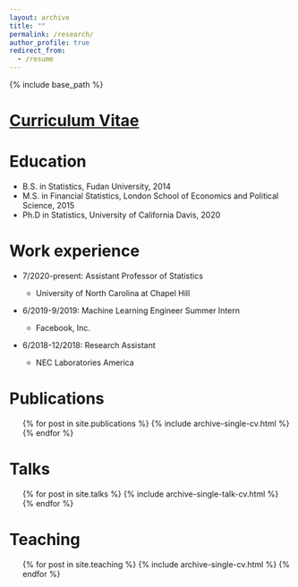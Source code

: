 ```yaml
---
layout: archive
title: ""
permalink: /research/
author_profile: true
redirect_from:
  - /resume
---
```


{% include base_path %}

[Curriculum Vitae](http://liyao880.github.io/yaoli/files/Yao_Li_s_CV.pdf)
======

Education
======
* B.S. in Statistics, Fudan University, 2014
* M.S. in Financial Statistics, London School of Economics and Political Science, 2015
* Ph.D in Statistics, University of California Davis, 2020

Work experience
======
* 7/2020-present: Assistant Professor of Statistics
  * University of North Carolina at Chapel Hill

* 6/2019-9/2019: Machine Learning Engineer Summer Intern
  * Facebook, Inc.

* 6/2018-12/2018: Research Assistant
  * NEC Laboratories America
  
Publications
======
  <ul>{% for post in site.publications %}
    {% include archive-single-cv.html %}
  {% endfor %}</ul>
  
Talks
======
  <ul>{% for post in site.talks %}
    {% include archive-single-talk-cv.html %}
  {% endfor %}</ul>
  
Teaching
======
  <ul>{% for post in site.teaching %}
    {% include archive-single-cv.html %}
  {% endfor %}</ul>
